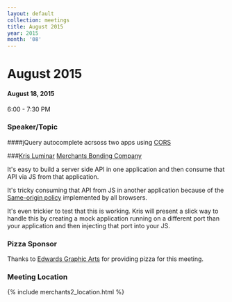```yaml
---
layout: default
collection: meetings
title: August 2015
year: 2015
month: '08'
---
```


# August 2015

#### August 18, 2015
6:00 - 7:30 PM

### Speaker/Topic

####jQuery autocomplete acrsoss two apps using [CORS](https://en.wikipedia.org/wiki/Cross-origin_resource_sharing)

###[Kris Luminar](https://twitter.com/krisluminar) [Merchants Bonding Company](http://www.merchantsbonding.com)

It's easy to build a server side API in one application and then consume that API via JS from that application.

It's tricky consuming that API from JS in another application because of the [Same-origin policy](https://en.wikipedia.org/wiki/Same-origin_policy) implemented by all browsers.

It's even trickier to test that this is working. Kris will present a slick way to handle this by creating a mock application running on a different port than your application and then injecting that port into your JS.


### Pizza Sponsor
Thanks to [Edwards Graphic Arts](http://www.ega.com/) for providing pizza for this meeting.

### Meeting Location
{% include merchants2_location.html %}
